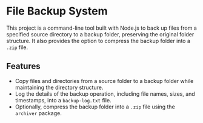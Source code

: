 # File Backup System

This project is a command-line tool built with Node.js to back up files from a specified source directory to a backup folder, preserving the original folder structure. It also provides the option to compress the backup folder into a `.zip` file.

## Features
- Copy files and directories from a source folder to a backup folder while maintaining the directory structure.
- Log the details of the backup operation, including file names, sizes, and timestamps, into a `backup-log.txt` file.
- Optionally, compress the backup folder into a `.zip` file using the `archiver` package.


